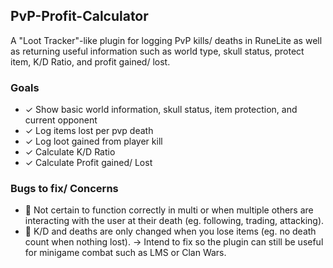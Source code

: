 ## PvP-Profit-Calculator
A "Loot Tracker"-like plugin for logging PvP kills/ deaths in RuneLite as well as returning useful information
such as world type, skull status, protect item, K/D Ratio, and profit gained/ lost.

### Goals
- ✓ Show basic world information, skull status, item protection, and current opponent
- ✓ Log items lost per pvp death
- ✓ Log loot gained from player kill
- ✓ Calculate K/D Ratio
- ✓ Calculate Profit gained/ Lost

### Bugs to fix/ Concerns
- 📓 Not certain to function correctly in multi or when multiple others are interacting with the user at their death (eg. following, trading, attacking).
- 🐞 K/D and deaths are only changed when you lose items (eg. no death count when nothing lost). -> Intend to fix so the plugin can still be useful for minigame combat such as LMS or Clan Wars.
